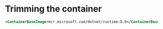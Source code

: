 # Trimming the container

``` xml
<ContainerBaseImage>mcr.microsoft.com/dotnet/runtime:8.0</ContainerBaseImage>
```